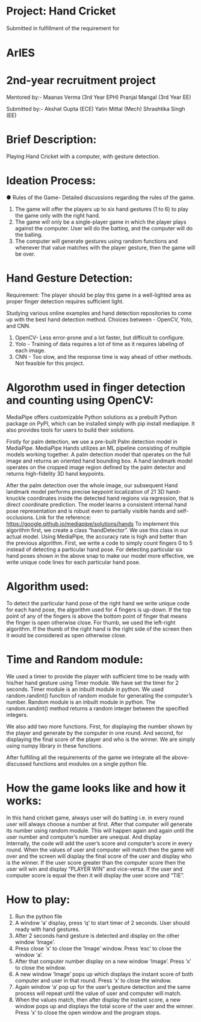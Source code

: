 # Project: Hand Cricket
Submitted in fulﬁllment of the requirement for

# ArIES 
# 2nd-year recruitment project


Mentored by:-	Maanas Verma (3rd Year EPH)
  		Pranjal Mangal (3rd Year EE)

Submitted by:- Akshat Gupta (ECE)
				Yatin Mittal (Mech)
                        Shrashtika Singh (EE)

# Brief Description: 
Playing Hand Cricket with a computer, with gesture detection.
  
# Ideation Process:
●	Rules of the Game- Detailed discussions regarding the rules of the game. 
1)	The game will offer the players up to six hand gestures (1 to 6) to play the game only with the right hand.
2)	The game will only be a single-player game in which the player plays against the computer. User will do the batting, and the computer will do the balling.
3)	The computer will generate gestures using random functions and whenever that value matches with the player gesture, then the game will be over.

# Hand Gesture Detection:
Requirement: The player should be play this game in a well-lighted area as proper finger detection requires sufficient light.

Studying various online examples and hand detection repositories to come up with the best hand detection method. 
Choices between - OpenCV, Yolo, and CNN. 

1)	OpenCV- Less error-prone and a lot faster, but difficult to configure.
2)	Yolo - Training of data requires a lot of time as it requires labeling of each image.
3)	CNN - Too slow, and the response time is way ahead of other methods. Not feasible for this project. 

# Algorothm used in finger detection and counting using OpenCV:
MediaPipe offers customizable Python solutions as a prebuilt Python package on PyPI, which can be installed simply with pip install mediapipe. It also provides tools for users to build their solutions.

Firstly for palm detection, we use a pre-built Palm detection model in MediaPipe. MediaPipe Hands utilizes an ML pipeline consisting of multiple models working together. A palm detection model that operates on the full image and returns an oriented hand bounding box. A hand landmark model operates on the cropped image region defined by the palm detector and returns high-fidelity 3D hand keypoints.

After the palm detection over the whole image, our subsequent Hand landmark model performs precise keypoint localization of 21 3D hand-knuckle coordinates inside the detected hand regions via regression, that is direct coordinate prediction. The model learns a consistent internal hand pose representation and is robust even to partially visible hands and self-occlusions.
Link for the reference: https://google.github.io/mediapipe/solutions/hands
To implement this algorithm first, we create a class “handDetector”.
We use this class in our actual model.
Using MediaPipe, the accuracy rate is high and better than the previous algorithm.
First, we write a code to simply count fingers 0 to 5 instead of detecting a particular hand pose.
For detecting particular six hand poses shown in the above snap to make our model more effective, we write unique code lines for each particular hand pose.

# Algorithm used:
To detect the particular hand pose of the right hand we write unique code for each hand pose, the algorithm used for 4 fingers is up-down. If the top point of any of the fingers is above the bottom point of finger that means the finger is open otherwise close. For thumb, we used the left-right algorithm. If the thumb of the right hand is the right side of the screen then it would be considered as open otherwise close.

# Time and Random module:
We used a timer to provide the player with sufficient time to be ready with his/her hand gesture using Timer module. We have set the timer for 2 seconds. Timer module is an inbuilt module in python.
We used random.randint() function of random module for generating the computer’s number. Random module is an inbuilt module in python. The random.randint() method returns a random integer between the specified integers.

We also add two more functions. First, for displaying the number shown by the player and generate by the computer in one round. And second, for displaying the final score of the player and who is the winner.
We are simply using numpy library in these functions.

After fulfilling all the requirements of the game we integrate all the above-discussed functions and modules on a single python file.

# How the game looks like and how it works:
In this hand cricket game, always user will do batting i.e. in every round user will always choose a number at first. After that computer will generate its number using random module. This will happen again and again until the user number and computer’s number are unequal. And display  
Internally, the code will add the user’s score and computer’s score in every round. When the values of user and computer will match then the game will over and the screen will display the final score of the user and display who is the winner.
If the user score greater than the computer score then the user will win and display “PLAYER WIN” and vice-versa. If the user and computer score is equal the then it will display the user score and “TIE”.

# How to play:
1)	Run the python file
2)	A window ‘a’ display, press ‘q’ to start timer of 2 seconds. User should ready with hand gestures. 
3)	After 2 seconds hand gesture is detected and display on the other window ‘Image’.
4)	Press close ‘x’ to close the ‘Image’ window. Press ‘esc’ to close the window ‘a’.
5)	After that computer number display on a new window ‘Image’. Press ‘x’ to close the window.
6)	A new window ‘Image’ pops up which displays the instant score of both computer and user in that round. Press ‘x’ to close the window.
7)	Again window ‘a’ pop up for the user’s gesture detection and the same process will repeat until the value of user and computer will match.
8)	When the values match, then after display the instant score, a new window pops up and displays the total score of the user and the winner. Press ‘x’ to close the open window and the program stops.
